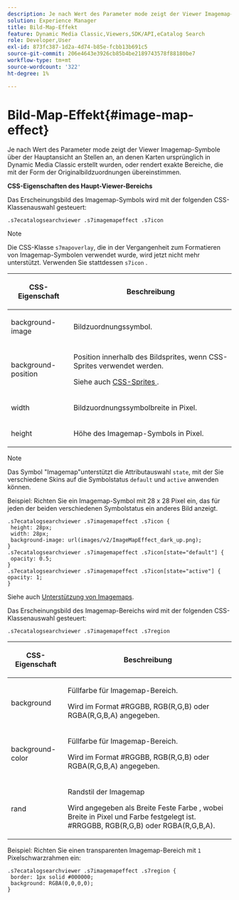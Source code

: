 ```yaml
---
description: Je nach Wert des Parameter mode zeigt der Viewer Imagemap-Symbole über der Hauptansicht an Stellen an, an denen Karten ursprünglich in Dynamic Media Classic erstellt wurden, oder rendert exakte Bereiche, die mit der Form der Originalbildzuordnungen übereinstimmen.
solution: Experience Manager
title: Bild-Map-Effekt
feature: Dynamic Media Classic,Viewers,SDK/API,eCatalog Search
role: Developer,User
exl-id: 873fc387-1d2a-4d74-b85e-fcbb13b691c5
source-git-commit: 206e4643e3926cb85b4be2189743578f88180be7
workflow-type: tm+mt
source-wordcount: '322'
ht-degree: 1%

---
```


# Bild-Map-Effekt{#image-map-effect}

Je nach Wert des Parameter mode zeigt der Viewer Imagemap-Symbole über der Hauptansicht an Stellen an, an denen Karten ursprünglich in Dynamic Media Classic erstellt wurden, oder rendert exakte Bereiche, die mit der Form der Originalbildzuordnungen übereinstimmen.

<!--<a id="section_061E550C1C1D4DB2BD663A898895B38C"></a>-->

**CSS-Eigenschaften des Haupt-Viewer-Bereichs**

Das Erscheinungsbild des Imagemap-Symbols wird mit der folgenden CSS-Klassenauswahl gesteuert:

```
.s7ecatalogsearchviewer .s7imagemapeffect .s7icon
```

>[!NOTE]
>
>Die CSS-Klasse `s7mapoverlay`, die in der Vergangenheit zum Formatieren von Imagemap-Symbolen verwendet wurde, wird jetzt nicht mehr unterstützt. Verwenden Sie stattdessen `s7icon` .

<table id="table_94EE3F5BBE4547C0B4943471CEE7EDE4"> 
 <thead> 
  <tr> 
   <th colname="col1" class="entry"> <p> CSS-Eigenschaft </p> </th> 
   <th colname="col2" class="entry"> <p>Beschreibung </p> </th> 
  </tr> 
 </thead>
 <tbody> 
  <tr> 
   <td colname="col1"> <p> <span class="codeph"> background-image  </span> </p> </td> 
   <td colname="col2"> <p>Bildzuordnungssymbol. </p> </td> 
  </tr> 
  <tr> 
   <td colname="col1"> <p> <span class="codeph"> background-position  </span> </p> </td> 
   <td colname="col2"> <p> Position innerhalb des Bildsprites, wenn CSS-Sprites verwendet werden. </p> <p>Siehe auch <a href="../../../c-html5-s7-aem-asset-viewers/c-html5-ecatsearch-viewer-about/c-html5-ecatsearch-viewer-customizingviewer/c-html5-ecatsearch-viewer-customizingviewer.md#section-9d570f95eb2443aca74c1b02f6e89aff" format="dita" scope="local"> CSS-Sprites </a>. </p> </td> 
  </tr> 
  <tr> 
   <td colname="col1"> <p> <span class="codeph"> width </span> </p> </td> 
   <td colname="col2"> <p>Bildzuordnungssymbolbreite in Pixel. </p> </td> 
  </tr> 
  <tr> 
   <td colname="col1"> <p> <span class="codeph"> height </span> </p> </td> 
   <td colname="col2"> <p>Höhe des Imagemap-Symbols in Pixel. </p> </td> 
  </tr> 
 </tbody> 
</table>

>[!NOTE]
>
>Das Symbol &quot;Imagemap&quot;unterstützt die Attributauswahl `state`, mit der Sie verschiedene Skins auf die Symbolstatus `default` und `active` anwenden können.

Beispiel: Richten Sie ein Imagemap-Symbol mit 28 x 28 Pixel ein, das für jeden der beiden verschiedenen Symbolstatus ein anderes Bild anzeigt.

```
.s7ecatalogsearchviewer .s7imagemapeffect .s7icon { 
 height: 28px; 
 width: 28px;  
 background-image: url(images/v2/ImageMapEffect_dark_up.png); 
} 
.s7ecatalogsearchviewer .s7imagemapeffect .s7icon[state="default"] { 
 opacity: 0.5; 
} 
.s7ecatalogsearchviewer .s7imagemapeffect .s7icon[state="active"] { 
opacity: 1; 
}
```

Siehe auch [Unterstützung von Imagemaps](../../../c-html5-s7-aem-asset-viewers/c-html5-20-ecatalog-viewer-about/c-html5-20-ecatalog-image-map-support.md#concept-28759efae5014a1fa8b0fb14dc26812a).

Das Erscheinungsbild des Imagemap-Bereichs wird mit der folgenden CSS-Klassenauswahl gesteuert:

```
.s7ecatalogsearchviewer .s7imagemapeffect .s7region
```

<table id="table_1FF98CE842604AAABD838FF528CDC4EF"> 
 <thead> 
  <tr> 
   <th colname="col1" class="entry"> <p> CSS-Eigenschaft </p> </th> 
   <th colname="col2" class="entry"> <p>Beschreibung </p> </th> 
  </tr> 
 </thead>
 <tbody> 
  <tr> 
   <td colname="col1"> <p> <span class="codeph"> background  </span> </p> </td> 
   <td colname="col2"> <p> Füllfarbe für Imagemap-Bereich. </p> <p>Wird im Format #RGGBB, RGB(R,G,B) oder RGBA(R,G,B,A) angegeben. </p> </td> 
  </tr> 
  <tr> 
   <td colname="col1"> <p> <span class="codeph"> background-color  </span> </p> </td> 
   <td colname="col2"> <p> Füllfarbe für Imagemap-Bereich. </p> <p>Wird im Format #RGGBB, RGB(R,G,B) oder RGBA(R,G,B,A) angegeben. </p> </td> 
  </tr> 
  <tr> 
   <td colname="col1"> <p> <span class="codeph"> rand </span> </p> </td> 
   <td colname="col2"> <p> Randstil der Imagemap </p> <p>Wird angegeben als <span class="codeph"> <span class="varname"> Breite </span> Feste <span class="varname"> Farbe </span> </span>, wobei <span class="codeph"> <span class="varname"> Breite </span> </span> in Pixel und <span class="codeph"> <span class="varname"> Farbe </span> </span> festgelegt ist. #RRGGBB, RGB(R,G,B) oder RGBA(R,G,B,A). </p> </td> 
  </tr> 
 </tbody> 
</table>

Beispiel: Richten Sie einen transparenten Imagemap-Bereich mit `1` Pixelschwarzrahmen ein:

```
.s7ecatalogsearchviewer .s7imagemapeffect .s7region { 
 border: 1px solid #000000; 
 background: RGBA(0,0,0,0);  
}
```
